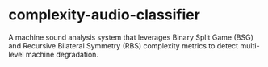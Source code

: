 # complexity-audio-classifier
A machine sound analysis system that leverages Binary Split Game (BSG) and Recursive Bilateral Symmetry (RBS) complexity metrics to detect multi-level machine degradation.
